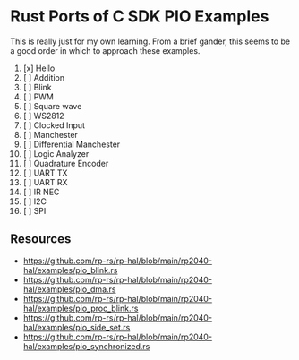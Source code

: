 # Rust Ports of C SDK PIO Examples

This is really just for my own learning.  From a brief gander, this seems to be
a good order in which to approach these examples.

1. [x] Hello
1. [ ] Addition
1. [ ] Blink
1. [ ] PWM
1. [ ] Square wave
1. [ ] WS2812
1. [ ] Clocked Input
1. [ ] Manchester
1. [ ] Differential Manchester
1. [ ] Logic Analyzer
1. [ ] Quadrature Encoder
1. [ ] UART TX
1. [ ] UART RX
1. [ ] IR NEC
1. [ ] I2C
1. [ ] SPI

## Resources

- <https://github.com/rp-rs/rp-hal/blob/main/rp2040-hal/examples/pio_blink.rs>
- <https://github.com/rp-rs/rp-hal/blob/main/rp2040-hal/examples/pio_dma.rs>
- <https://github.com/rp-rs/rp-hal/blob/main/rp2040-hal/examples/pio_proc_blink.rs>
- <https://github.com/rp-rs/rp-hal/blob/main/rp2040-hal/examples/pio_side_set.rs>
- <https://github.com/rp-rs/rp-hal/blob/main/rp2040-hal/examples/pio_synchronized.rs>
